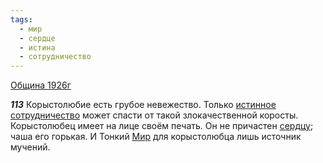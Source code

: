 ```yaml
---
tags:
  - мир
  - сердце
  - истина
  - сотрудничество
---
```


[Община 1926г](https://127.0.0.1:4002/agni/1926)

___113___
Корыстолюбие есть грубое невежество. Только [истинное](../../../tags/#истина) [сотрудничество](../../../tags/#сотрудничество) может спасти от такой злокачественной коросты. Корыстолюбец имеет на лице своём печать. Он не причастен [сердцу](../../../tags/#сердце); чаша его горькая. И Тонкий [Мир](../../../tags/#мир) для корыстолюбца лишь источник мучений.   

